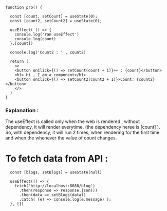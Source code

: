 ```
function pro() {

  const [count, setCount] = useState(0);
  const [count2, setCount2] = useState(0);
  
  useEffect( () => {
    console.log('ran useEffect')
    console.log(count)
  },[count])

  console.log('Count2 : ' , count2)

  return (
    <>
    <button onClick={() => setCount(count + 1)}>+ : {count}</button>
    <h1> Hi , I am a component</h1>
    <button onClick={() => setCount2(count2 + 1)}>Count: {count2}</button>
    </>
  )
}
```

### Explanation : 
  The useEffect is called only when the web is rendered , without dependency, it will render everytime. (the dependency heree is [count] ). 
So, with dependency, it will run 2 times, when rendering for the first time and when the whenever the value of count changes. 


# To fetch data from API : 

```
  const [blogs, setBlogs] = useState(null)

  useEffect(() => {
    fetch('http://localhost:8080/blog')
      .then(response => response.json())
      .then(data => setBlogs(data))
      .catch( (e) => console.log(e.message) );
  }, [])
```


